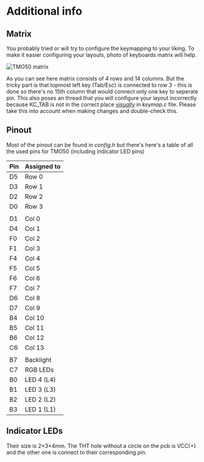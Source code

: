# Additional info

## Matrix

You probably tried or will try to configure the keymapping to your liking. To make it easier configuring your layouts, photo of keyboards matrix will help.

![TMO50 matrix](https://i.imgur.com/ud7RB8d.png)

As you can see here matrix consists of 4 rows and 14 columns. But the tricky part is that topmost left key (Tab/Esc) is connected to row 3 - this is done so there's no 15th column that would connect only one key to seperate pin. This also poses an thread that you will configure your layout incorrectly because KC_TAB is not in the correct place *[visually](https://i.imgur.com/RtoD9F6.png)* in *keymap.c* file. Please take this into account when making changes and double-check this.

## Pinout

Most of the pinout can be found in *config.h* but there's here's a table of all the used pins for TMO50 (including indicator LED pins)

| Pin | Assigned to |
|---|---|
| D5 | Row 0 |
| D3 | Row 1 |
| D2 | Row 2 |
| D0 | Row 3 |
|    |       |
| D1 | Col 0 |
| D4 | Col 1 |
| F0 | Col 2 |
| F1 | Col 3 |
| F4 | Col 4 |
| F5 | Col 5 |
| F6 | Col 6 |
| F7 | Col 7 |
| D6 | Col 8 |
| D7 | Col 9 |
| B4 | Col 10 |
| B5 | Col 11 |
| B6 | Col 12 |
| C6 | Col 13 |
|    |        |
| B7 | Backlight |
| C7 | RGB LEDs |
| B0 | LED 4 (L4) |
| B1 | LED 3 (L3) |
| B2 | LED 2 (L2) |
| B3 | LED 1 (L1) |

## Indicator LEDs

Their size is 2×3×4mm. The THT hole without a circle on the pcb is VCC(+) and the other one is connect to their corresponding pin.
